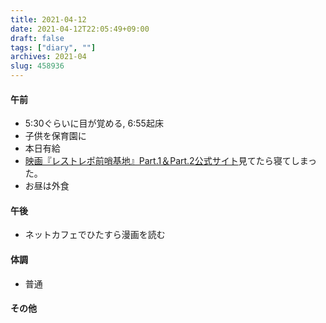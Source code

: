 ```yaml
---
title: 2021-04-12
date: 2021-04-12T22:05:49+09:00
draft: false
tags: ["diary", ""]
archives: 2021-04
slug: 458936
---
```

#### 午前
- 5:30ぐらいに目が覚める, 6:55起床
- 子供を保育園に
- 本日有給
- [映画『レストレポ前哨基地』Part.1＆Part.2公式サイト](https://www.uplink.co.jp/restrepo/)見てたら寝てしまった。
- お昼は外食
#### 午後
- ネットカフェでひたすら漫画を読む
#### 体調
- 普通
#### その他
